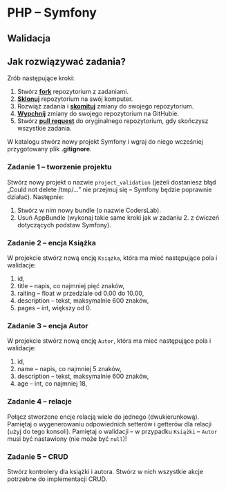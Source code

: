 # PHP &ndash; Symfony
## Walidacja

## Jak rozwiązywać zadania?

Zrób następujące kroki:

1. Stwórz [**fork**][forking] repozytorium z zadaniami.
2. [**Sklonuj**][ref-clone] repozytorium na swój komputer.
3. Rozwiąż zadania i [**skomituj**][ref-commit] zmiany do swojego repozytorium.
4. [**Wypchnij**][ref-push] zmiany do swojego repozytorium na GitHubie.
5. Stwórz [**pull request**][pull-request] do oryginalnego repozytorium, gdy skończysz wszystkie zadania.

W katalogu stwórz nowy projekt Symfony i wgraj do niego wcześniej przygotowany plik **.gitignore**.

### Zadanie 1	&ndash; tworzenie projektu
Stwórz nowy projekt o nazwie `project_validation` (jeżeli dostaniesz błąd „Could not delete /tmp/…” nie przejmuj się  &ndash; Symfony będzie poprawnie działać).
Następnie:
  1. Stwórz w nim nowy bundle (o nazwie CodersLab).
  2. Usuń AppBundle (wykonaj takie same kroki jak w zadaniu 2. z ćwiczeń dotyczących podstaw Symfony).

### Zadanie 2 &ndash; encja Książka
W projekcie stwórz nową encję `Książka`, która ma mieć następujące pola i walidacje:
  1. id,
  2. title &ndash; napis, co najmniej pięć znaków,
  3. raiting &ndash; float w przedziale od 0.00 do 10.00,
  4. description &ndash; tekst, maksymalnie 600 znaków,
  5. pages &ndash; int, większy od 0.

### Zadanie 3 &ndash; encja Autor
W projekcie stwórz nową encję `Autor`, która ma mieć następujące pola i walidacje:
  1. id,
  2. name &ndash; napis, co najmniej 5 znaków,
  3. description &ndash; tekst, maksymalnie 600 znaków,
  4. age &ndash; int, co najmniej 18,

### Zadanie 4 &ndash; relacje
Połącz stworzone encje relacją wiele do jednego (dwukierunkową). Pamiętaj o wygenerowaniu odpowiednich setterów i getterów dla relacji (użyj do tego konsoli).
Pamiętaj o walidacji &ndash; w przypadku `Książki` &ndash; `Autor` musi być nastawiony (nie może być `null`)!

### Zadanie 5 &ndash; CRUD
Stwórz kontrolery dla książki i autora. Stwórz w nich wszystkie akcje potrzebne do implementacji CRUD.

<!-- Links -->
[forking]: https://guides.github.com/activities/forking/
[ref-clone]: http://gitref.org/creating/#clone
[ref-commit]: http://gitref.org/basic/#commit
[ref-push]: http://gitref.org/remotes/#push
[pull-request]: https://help.github.com/articles/creating-a-pull-request
